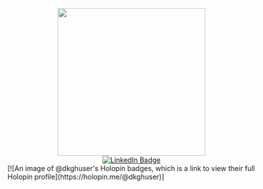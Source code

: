 <div id="header" align="center">
  <img src="https://i.giphy.com/media/v1.Y2lkPTc5MGI3NjExcTRpd2dtbDlpb3IyY3EzbjV5bDVudmp5aml6M2NiMmJncXlxNHhmMSZlcD12MV9pbnRlcm5hbF9naWZfYnlfaWQmY3Q9Zw/doXBzUFJRxpaUbuaqz/giphy.gif" width="300"/>
<div id="badges">
  <a href="linkedin.com/in/deepakk46sd">
    <img src="https://img.shields.io/badge/LinkedIn-blue?style=for-the-badge&logo=linkedin&logoColor=white" alt="LinkedIn Badge"/>
  </a>
</div>
<img src="https://komarev.com/ghpvc/?username=Dkghuser&style=flat-square&color=blue" alt=""/>
</div>
[![An image of @dkghuser's Holopin badges, which is a link to view their full Holopin profile](https://holopin.me/@dkghuser)]
